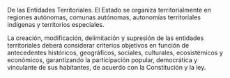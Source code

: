 De las Entidades Territoriales. El Estado se organiza territorialmente en regiones autónomas, comunas  autónomas, autonomías territoriales indígenas y territorios especiales.

La creación, modificación, delimitación y supresión de las entidades territoriales deberá considerar criterios objetivos en función de antecedentes históricos, geográficos, sociales, culturales, ecosistémicos y económicos, garantizando la participación popular, democrática y vinculante de sus habitantes, de acuerdo con la Constitución y la ley.
